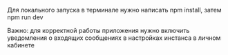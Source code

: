 Для локального запуска в терминале нужно написать npm install, затем npm run dev

Важно: для корректной работы приложения нужно включить уведомления о входящих сообщениях в настройках инстанса в личном кабинете
